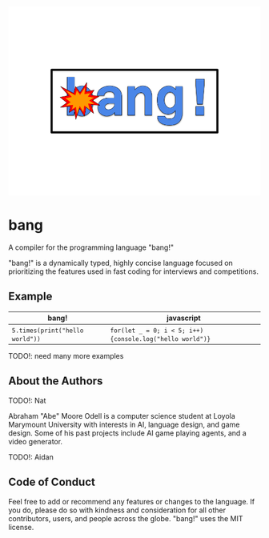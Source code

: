 ![a logo for the programming language bang!, it is big blue bubble letters with a small cartoon explosion coming from the b](docs/logo.png "Logo")

# bang

A compiler for the programming language "bang!"

"bang!" is a dynamically typed, highly concise language focused on prioritizing the features used in fast coding for interviews and competitions.

## Example

| bang!                           | javascript                                                |
| ------------------------------- | --------------------------------------------------------- |
| `5.times(print("hello world"))` | `for(let _ = 0; i < 5; i++){console.log("hello world")} ` |

TODO!: need many more examples

## About the Authors

TODO!: Nat

Abraham "Abe" Moore Odell is a computer science student at Loyola Marymount University with interests in AI, language design, and game design. Some of his past projects include AI game playing agents, and a video generator.

TODO!: Aidan

## Code of Conduct

Feel free to add or recommend any features or changes to the language. If you do, please do so with kindness and consideration for all other contributors, users, and people across the globe. "bang!" uses the MIT license.
